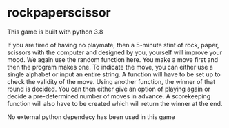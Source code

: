 # rockpaperscissor
This game is built with python 3.8

If you are tired of having no playmate, then a 5-minute stint of rock, paper, scissors with the computer and designed by you, yourself will improve your mood.
We again use the random function here. You make a move first and then the program makes one. To indicate the move, you can either use a single alphabet or input an entire string. A function will have to be set up to check the validity of the move.
Using another function, the winner of that round is decided. You can then either give an option of playing again or decide a pre-determined number of moves in advance. A scorekeeping function will also have to be created which will return the winner at the end.

No external python dependecy has been used in this game
